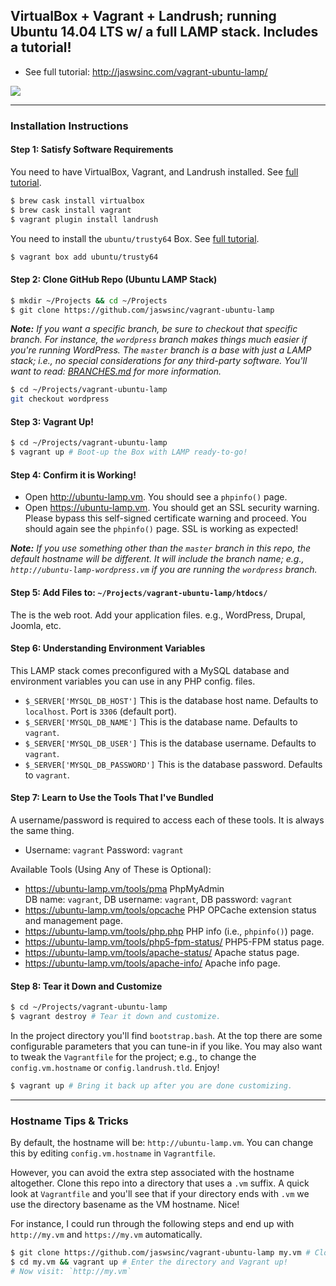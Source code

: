 ## VirtualBox + Vagrant + Landrush; running Ubuntu 14.04 LTS w/ a full LAMP stack. Includes a tutorial!

- See full tutorial: <http://jaswsinc.com/vagrant-ubuntu-lamp/>

![](http://cdn.websharks-inc.com/jaswsinc/uploads/2015/03/os-x-vagrant-virtualbox.png?v=1)

---

### Installation Instructions

#### Step 1: Satisfy Software Requirements

You need to have VirtualBox, Vagrant, and Landrush installed. See [full tutorial](http://jaswsinc.com/vagrant-ubuntu-lamp/).

```bash
$ brew cask install virtualbox
$ brew cask install vagrant
$ vagrant plugin install landrush
```

You need to install the `ubuntu/trusty64` Box. See [full tutorial](http://jaswsinc.com/vagrant-ubuntu-lamp/).

```bash
$ vagrant box add ubuntu/trusty64
```

#### Step 2: Clone GitHub Repo (Ubuntu LAMP Stack)

```bash
$ mkdir ~/Projects && cd ~/Projects
$ git clone https://github.com/jaswsinc/vagrant-ubuntu-lamp
```

_**Note:** If you want a specific branch, be sure to checkout that specific branch. For instance, the `wordpress` branch makes things much easier if you're running WordPress. The `master` branch is a base with just a LAMP stack; i.e., no special considerations for any third-party software. You'll want to read: [BRANCHES.md](BRANCHES.md) for more information._

```bash
$ cd ~/Projects/vagrant-ubuntu-lamp
git checkout wordpress
```

#### Step 3: Vagrant Up!

```bash
$ cd ~/Projects/vagrant-ubuntu-lamp
$ vagrant up # Boot-up the Box with LAMP ready-to-go!
```

#### Step 4: Confirm it is Working!

- Open <http://ubuntu-lamp.vm>. You should see a `phpinfo()` page.
- Open <https://ubuntu-lamp.vm>. You should get an SSL security warning. Please bypass this self-signed certificate warning and proceed. You should again see the `phpinfo()` page. SSL is working as expected!

_**Note:** If you use something other than the `master` branch in this repo, the default hostname will be different. It will include the branch name; e.g., `http://ubuntu-lamp-wordpress.vm` if you are running the `wordpress` branch._

#### Step 5: Add Files to: `~/Projects/vagrant-ubuntu-lamp/htdocs/`

The is the web root. Add your application files. e.g., WordPress, Drupal, Joomla, etc.

#### Step 6: Understanding Environment Variables

This LAMP stack comes preconfigured with a MySQL database and environment variables you can use in any PHP config. files.

- `$_SERVER['MYSQL_DB_HOST']` This is the database host name. Defaults to `localhost`. Port is `3306` (default port).
- `$_SERVER['MYSQL_DB_NAME']` This is the database name. Defaults to `vagrant`.
- `$_SERVER['MYSQL_DB_USER']` This is the database username. Defaults to `vagrant`.
- `$_SERVER['MYSQL_DB_PASSWORD']` This is the database password. Defaults to `vagrant`.

#### Step 7: Learn to Use the Tools That I've Bundled

A username/password is required to access each of these tools. It is always the same thing.

- Username: `vagrant` Password: `vagrant`

Available Tools (Using Any of These is Optional):

- <https://ubuntu-lamp.vm/tools/pma> PhpMyAdmin  
  DB name: `vagrant`, DB username: `vagrant`, DB password: `vagrant`
- <https://ubuntu-lamp.vm/tools/opcache> PHP OPCache extension status and management page.
- <https://ubuntu-lamp.vm/tools/php.php> PHP info (i.e., `phpinfo()`) page.
- <https://ubuntu-lamp.vm/tools/php5-fpm-status/> PHP5-FPM status page.
- <https://ubuntu-lamp.vm/tools/apache-status/> Apache status page.
- <https://ubuntu-lamp.vm/tools/apache-info/> Apache info page.

#### Step 8: Tear it Down and Customize

```bash
$ cd ~/Projects/vagrant-ubuntu-lamp
$ vagrant destroy # Tear it down and customize.
```

In the project directory you'll find `bootstrap.bash`. At the top there are some configurable parameters that you can tune-in if you like. You may also want to tweak the `Vagrantfile` for the project; e.g., to change the `config.vm.hostname` or `config.landrush.tld`. Enjoy! <i class="fa fa-smile-o"></i>

```bash
$ vagrant up # Bring it back up after you are done customizing.
```

---

### Hostname Tips & Tricks

By default, the hostname will be: `http://ubuntu-lamp.vm`. You can change this by editing `config.vm.hostname` in `Vagrantfile`.

However, you can avoid the extra step associated with the hostname altogether. Clone this repo into a directory that uses a `.vm` suffix. A quick look at `Vagrantfile` and you'll see that if your directory ends with `.vm` we use the directory basename as the VM hostname. Nice!

For instance, I could run through the following steps and end up with `http://my.vm` and `https://my.vm` automatically.

```bash
$ git clone https://github.com/jaswsinc/vagrant-ubuntu-lamp my.vm # Cloning into a new `my.vm` directory.
$ cd my.vm && vagrant up # Enter the directory and Vagrant up!
# Now visit: `http://my.vm`
```